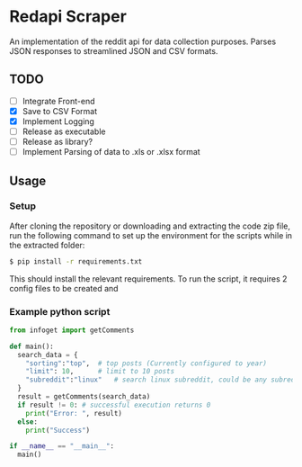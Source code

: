 # Redapi Scraper
An implementation of the reddit api for data collection purposes.
Parses JSON responses to streamlined JSON and CSV formats.
## TODO
- [ ] Integrate Front-end
- [x] Save to CSV Format
- [x] Implement Logging
- [ ] Release as executable
- [ ] Release as library?
- [ ] Implement Parsing of data to .xls or .xlsx format
## Usage
### Setup
After cloning the repository or downloading and extracting the code zip file, run the following command to set up the environment for the scripts while in the extracted folder:
```bash
$ pip install -r requirements.txt
```
This should install the relevant requirements.
To run the script, it requires 2 config files to be created and
### Example python script
```python
from infoget import getComments

def main():
  search_data = {
    "sorting":"top",  # top posts (Currently configured to year)
    "limit": 10,      # limit to 10 posts
    "subreddit":"linux"   # search linux subreddit, could be any subreddit
  }
  result = getComments(search_data)
  if result != 0: # successful execution returns 0
    print("Error: ", result)
  else:
    print("Success")

if __name__ == "__main__":
  main()
```
